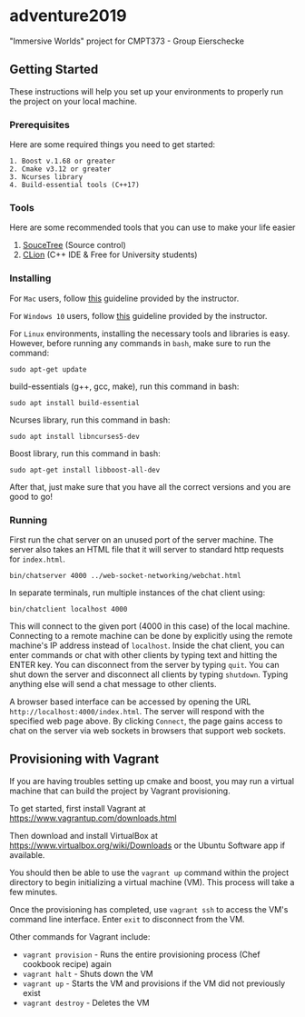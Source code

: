 # adventure2019

"Immersive Worlds" project for CMPT373 - Group Eierschecke

## Getting Started

These instructions will help you set up your environments to properly run the project on your local machine.

### Prerequisites

Here are some required things you need to get started:

```
1. Boost v.1.68 or greater
2. Cmake v3.12 or greater
3. Ncurses library
4. Build-essential tools (C++17)
```

### Tools

Here are some recommended tools that you can use to make your life easier


1. [SouceTree](https://www.sourcetreeapp.com) (Source control)
2. [CLion](https://www.jetbrains.com/student/) (C++ IDE & Free for University students)


### Installing
For `Mac` users, follow [this](https://coursys.sfu.ca/2019sp-cmpt-373-d1/discussion/topic/guideline-for-mac-users/) guideline provided by the instructor.

For `Windows 10` users, follow [this](https://coursys.sfu.ca/2019sp-cmpt-373-d1/discussion/topic/for-windows-users/) guideline provided by the instructor.

For `Linux` environments, installing the necessary tools and libraries is easy. However, before running any commands in `bash`, make sure to run the command:

```
sudo apt-get update
```

build-essentials (g++, gcc, make), run this command in bash:

```
sudo apt install build-essential
```

Ncurses library, run this command in bash:

```
sudo apt install libncurses5-dev
```

Boost library, run this command in bash:

```
sudo apt-get install libboost-all-dev
```

After that, just make sure that you have all the correct versions and you are good to go!

### Running
First run the chat server on an unused port of the server machine. The server also takes an HTML file that it will server to standard http requests for `index.html`.

```
bin/chatserver 4000 ../web-socket-networking/webchat.html
```

In separate terminals, run multiple instances of the chat client using:

```
bin/chatclient localhost 4000
```

This will connect to the given port (4000 in this case) of the local machine. Connecting to a remote machine can be done by explicitly using the remote machine's IP address instead of `localhost`. Inside the chat client, you can enter commands or chat with other clients by typing text and hitting the ENTER key. You can disconnect from the server by typing `quit`. You can shut down the server and disconnect all clients by typing `shutdown`. Typing anything else will send a chat message to other clients.

A browser based interface can be accessed by opening the URL `http://localhost:4000/index.html`. The server will respond with the specified web page above. By clicking `Connect`, the page gains access to chat on the server via web sockets in browsers that support web sockets.

## Provisioning with Vagrant

If you are having troubles setting up cmake and boost, you may run a virtual machine that can build the project by Vagrant provisioning.

To get started, first install Vagrant at https://www.vagrantup.com/downloads.html

Then download and install VirtualBox at https://www.virtualbox.org/wiki/Downloads or the Ubuntu Software app if available.

You should then be able to use the ```vagrant up``` command within the project directory to begin initializing a virtual machine (VM). This process will take a few minutes.

Once the provisioning has completed, use ```vagrant ssh``` to access the VM's command line interface. Enter ```exit``` to disconnect from the VM.

Other commands for Vagrant include:
  - ```vagrant provision``` - Runs the entire provisioning process (Chef cookbook recipe) again
  - ```vagrant halt``` - Shuts down the VM
  - ```vagrant up``` - Starts the VM and provisions if the VM did not previously exist
  - ```vagrant destroy``` - Deletes the VM
